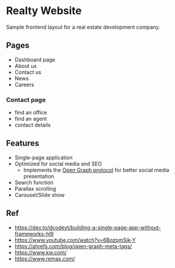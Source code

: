 # Realty Website

Sample frontend layout for a real estate development company.

## Pages

- Dashboard page
- About us
- Contact us
- News
- Careers

### Contact page

- find an office
- find an agent
- contact details

## Features

- Single-page application
- Optimized for social media and SEO
  - Implements the [Open Graph protocol](https://ogp.me/) for better social media presentation
- Search function
- Parallax scrolling
- Carousel/Slide show

## Ref

- https://dev.to/dcodeyt/building-a-single-page-app-without-frameworks-hl9
- https://www.youtube.com/watch?v=6BozpmSjk-Y
- https://ahrefs.com/blog/open-graph-meta-tags/
- https://www.kw.com/
- https://www.remax.com/
